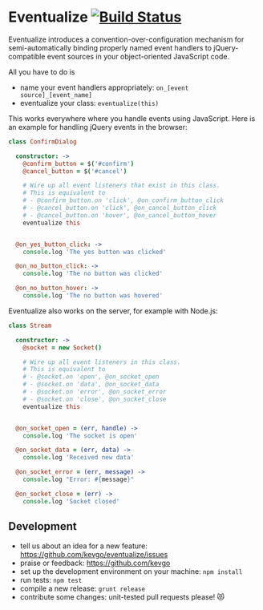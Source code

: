 # Eventualize [![Build Status](https://travis-ci.org/kevgo/eventualize.png?branch=master)](https://travis-ci.org/kevgo/eventualize)

Eventualize introduces a
convention-over-configuration mechanism for semi-automatically binding
properly named event handlers
to jQuery-compatible event sources
in your object-oriented JavaScript code.

All you have to do is
* name your event handlers appropriately: `on_[event source]_[event_name]`
* eventualize your class: `eventualize(this)`

This works everywhere where you handle events using JavaScript.
Here is an example for handling jQuery events in the browser:

```coffeescript
class ConfirmDialog

  constructor: ->
    @confirm_button = $('#confirm')
    @cancel_button = $('#cancel')

    # Wire up all event listeners that exist in this class.
    # This is equivalent to
    # - @confirm_button.on 'click', @on_confirm_button_click
    # - @cancel_button.on 'click', @on_cancel_button_click
    # - @cancel_button.on 'hover', @on_cancel_button_hover
    eventualize this


  @on_yes_button_click: ->
    console.log 'The yes button was clicked'

  @on_no_button_click: ->
    console.log 'The no button was clicked'

  @on_no_button_hover: ->
    console.log 'The no button was hovered'
```

Eventualize also works on the server, for example with Node.js:

```coffeescript
class Stream

  constructor: ->
    @socket = new Socket()

    # Wire up all event listeners in this class.
    # This is equivalent to
    # - @socket.on 'open', @on_socket_open
    # - @socket.on 'data', @on_socket_data
    # - @socket.on 'error', @on_socket_error
    # - @socket.on 'close', @on_socket_close
    eventualize this


  @on_socket_open = (err, handle) ->
    console.log 'The socket is open'

  @on_socket_data = (err, data) ->
    console.log 'Received new data'

  @on_socket_error = (err, message) ->
    console.log "Error: #{message}"

  @on_socket_close = (err) ->
    console.log 'Socket closed'
```


## Development

* tell us about an idea for a new feature: https://github.com/kevgo/eventualize/issues
* praise or feedback: https://github.com/kevgo
* set up the development environment on your machine: `npm install`
* run tests: `npm test`
* compile a new release: `grunt release`
* contribute some changes: unit-tested pull requests please!  :heart_eyes_cat:


